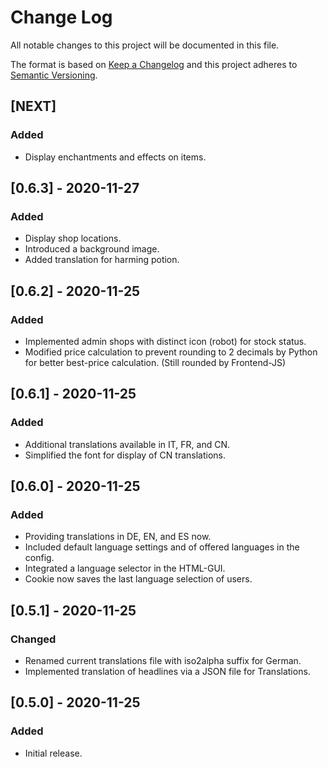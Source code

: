 # Change Log

All notable changes to this project will be documented in this file.
 
The format is based on [Keep a Changelog](http://keepachangelog.com/)
and this project adheres to [Semantic Versioning](http://semver.org/).
 
## [NEXT]

### Added

- Display enchantments and effects on items.

## [0.6.3] - 2020-11-27

### Added

- Display shop locations.
- Introduced a background image.
- Added translation for harming potion.

## [0.6.2] - 2020-11-25

### Added

- Implemented admin shops with distinct icon (robot) for stock status.
- Modified price calculation to prevent rounding to 2 decimals by Python for better best-price calculation. (Still rounded by Frontend-JS)

## [0.6.1] - 2020-11-25

### Added

- Additional translations available in IT, FR, and CN.
- Simplified the font for display of CN translations.

## [0.6.0] - 2020-11-25

### Added

- Providing translations in DE, EN, and ES now.
- Included default language settings and of offered languages in the config.
- Integrated a language selector in the HTML-GUI.
- Cookie now saves the last language selection of users.

## [0.5.1] - 2020-11-25

### Changed

- Renamed current translations file with iso2alpha suffix for German.
- Implemented translation of headlines via a JSON file for Translations.

## [0.5.0] - 2020-11-25

### Added

- Initial release.
